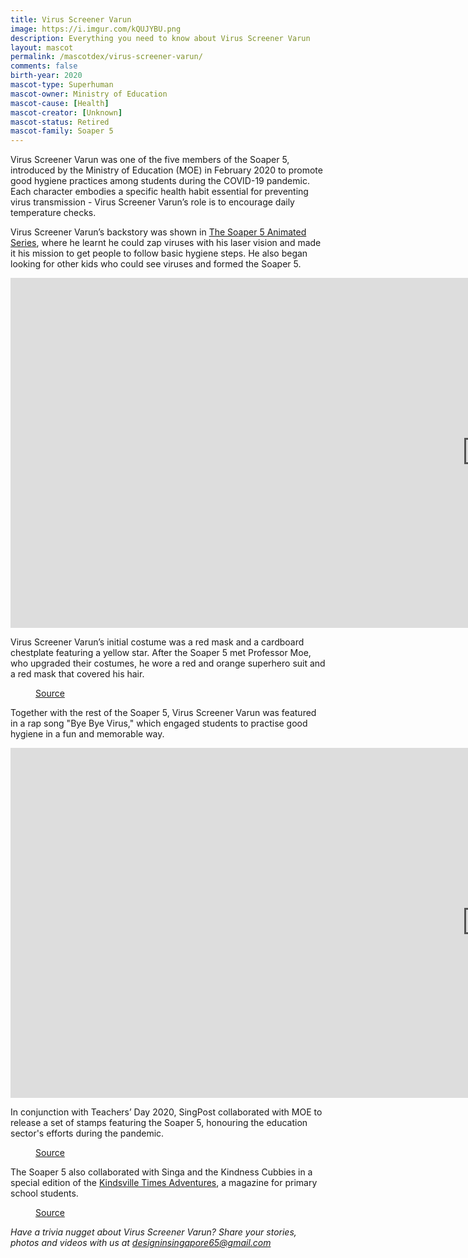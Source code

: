 ```yaml
---
title: Virus Screener Varun
image: https://i.imgur.com/kQUJYBU.png
description: Everything you need to know about Virus Screener Varun
layout: mascot
permalink: /mascotdex/virus-screener-varun/
comments: false
birth-year: 2020
mascot-type: Superhuman
mascot-owner: Ministry of Education
mascot-cause: [Health]
mascot-creator: [Unknown]
mascot-status: Retired
mascot-family: Soaper 5
---
```


Virus Screener Varun was one of the five members of the Soaper 5, introduced by the Ministry of Education (MOE) in February 2020 to promote good hygiene practices among students during the COVID-19 pandemic. Each character embodies a specific health habit essential for preventing virus transmission - Virus Screener Varun’s role is to encourage daily temperature checks.

Virus Screener Varun’s backstory was shown in <a href="https://www.youtube.com/hashtag/soaper5">The Soaper 5 Animated Series</a>, where he learnt he could zap viruses with his laser vision and made it his mission to get people to follow basic hygiene steps. He also began looking for other kids who could see viruses and formed the Soaper 5.

<div class="video-responsive">
<iframe width="1524" height="560" src="https://www.youtube.com/embed/UfevzAiugRU" title="The Soaper 5 Animated Series – Episode 1: Enter Varun..." frameborder="0" allow="accelerometer; autoplay; clipboard-write; encrypted-media; gyroscope; picture-in-picture; web-share" referrerpolicy="strict-origin-when-cross-origin" allowfullscreen></iframe>
</div>

Virus Screener Varun’s initial costume was a red mask and a cardboard chestplate featuring a yellow star. After the Soaper 5 met Professor Moe, who upgraded their costumes, he wore a red and orange superhero suit and a red mask that covered his hair.

<figure>
  <img src="https://i.imgur.com/OIEfoNb.jpg" alt="">
  <figcaption><a href="https://www.schoolbag.edu.sg/story/soaper-5-reminds-us-to-stay-safe-in-2021/">Source</a></figcaption>
</figure>

Together with the rest of the Soaper 5, Virus Screener Varun was featured in a rap song "Bye Bye Virus," which engaged students to practise good hygiene in a fun and memorable way. 

<div class="video-responsive">

<iframe width="1524" height="560" src="https://www.youtube.com/embed/h7bAuEDYXYA" title="Bye Bye Virus" frameborder="0" allow="accelerometer; autoplay; clipboard-write; encrypted-media; gyroscope; picture-in-picture; web-share" referrerpolicy="strict-origin-when-cross-origin" allowfullscreen></iframe>
</div>

In conjunction with Teachers’ Day 2020, SingPost collaborated with MOE to release a set of stamps featuring the Soaper 5, honouring the education sector's efforts during the pandemic. 

<figure>
  <img src="https://i.imgur.com/9v1vEtq.png" alt="">
  <figcaption><a href="https://www.singpost.com/about-us/news-releases/singpost-and-moe-collaborate-soaper-5-stamps">Source</a></figcaption>
</figure>

The Soaper 5 also collaborated with Singa and the Kindness Cubbies in a special edition of the <a href="https://kindsville.kindness.sg/wp-content/uploads/2020/08/Kindsville-Times-Adventures_Issue-4_Spread-kindness_web.pdf">Kindsville Times Adventures</a>, a magazine for primary school students.  

<figure>
  <img src="https://i.imgur.com/cTlv46i.jpg" alt="">
  <figcaption><a href="https://www.facebook.com/photo/?fbid=10160093590927004&set=a.10150100883752004">Source</a></figcaption>
</figure>

<i>Have a trivia nugget about Virus Screener Varun? Share your stories, photos and videos with us at designinsingapore65@gmail.com</i>

